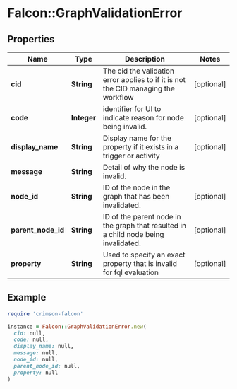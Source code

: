 # Falcon::GraphValidationError

## Properties

| Name | Type | Description | Notes |
| ---- | ---- | ----------- | ----- |
| **cid** | **String** | The cid the validation error applies to if it is not the CID managing the workflow | [optional] |
| **code** | **Integer** | identifier for UI to indicate reason for node being invalid. | [optional] |
| **display_name** | **String** | Display name for the property if it exists in a trigger or activity | [optional] |
| **message** | **String** | Detail of why the node is invalid. |  |
| **node_id** | **String** | ID of the node in the graph that has been invalidated. | [optional] |
| **parent_node_id** | **String** | ID of the parent node in the graph that resulted in a child node being invalidated. | [optional] |
| **property** | **String** | Used to specify an exact property that is invalid for fql evaluation | [optional] |

## Example

```ruby
require 'crimson-falcon'

instance = Falcon::GraphValidationError.new(
  cid: null,
  code: null,
  display_name: null,
  message: null,
  node_id: null,
  parent_node_id: null,
  property: null
)
```

